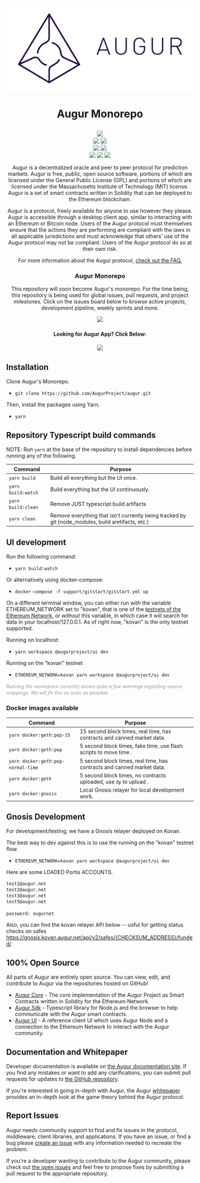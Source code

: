 
<p align="center"><img src="https://raw.githubusercontent.com/AugurProject/branding/master/name-horizontal/Augur-Mark-Inline.png" width="500"></p>

# <p align="center">Augur Monorepo<a name="install" ></a></p>

<p align="center"><a href="https://github.com/AugurProject/augur-app/graphs/contributors"><img src="https://img.shields.io/github/contributors/AugurProject/augur.svg"></a>
<br>
<a href="https://github.com/AugurProject/augur/issues"><img src="https://img.shields.io/github/issues-raw/AugurProject/augur.svg"></a> <a href="https://github.com/AugurProject/augur/issues?utf8=%E2%9C%93&q=is%3Aissue+is%3Aclosed+"><img src="https://img.shields.io/github/issues-closed-raw/AugurProject/augur.svg"></a>
<br>
<a href="https://github.com/AugurProject/augur/pulls"><img src="https://img.shields.io/github/issues-pr-raw/AugurProject/augur.svg"></a>
<a href="https://github.com/AugurProject/augur/pulls?utf8=%E2%9C%93&q=is%3Apr+is%3Aclosed"><img src="https://img.shields.io/github/issues-pr-closed-raw/AugurProject/augur.svg"></a>
<br>
<a href="https://invite.augur.net"><img src="https://img.shields.io/discord/378030344374583298.svg"></a>
<a href="https://github.com/AugurProject/augur/issues"><img src="https://img.shields.io/badge/contributions-welcome-orange.svg"></a>
<a href="https://github.com/AugurProject/augur/pulls"><img src="https://img.shields.io/badge/PRs-welcome-brightgreen.svg"></a>
</p>

<p align="center">Augur is a decentralized oracle and peer to peer protocol for prediction markets. Augur is free, public, open source software, portions of which are licensed under the General Public License (GPL) and portions of which are licensed under the Massachusetts Institute of Technology (MIT) license. Augur is a set of smart contracts written in Solidity that can be deployed to the Ethereum blockchain.</p>

<p align="center">Augur is a protocol, freely available for anyone to use however they please. Augur is accessible through a desktop client app, similar to interacting with an Ethereum or Bitcoin node. Users of the Augur protocol must themselves ensure that the actions they are performing are compliant with the laws in all applicable jurisdictions and must acknowledge that others’ use of the Augur protocol may not be compliant. Users of the Augur protocol do so at their own risk.</p>

<p align="center">For more information about the Augur protocol, <a href="https://www.augur.net/faq/">check out the FAQ.</a></p>

### <p align="center">Augur Monorepo<a name="install" ></a></p>

<p align="center">This repository will soon become Augur's monorepo. For the time being, this repository is being used for global issues, pull requests, and project milestones. Click on the issues board below to browse active projects, development pipeline, weekly sprints and more.  </p>

<p align="center"><a href="https://github.com/AugurProject/augur/projects?query=is%3Aopen"><img src="https://i.imgur.com/uSIQot3.png"></a></p>

<h4><p align="center">Looking for Augur App? Click Below: <h4></p>

<p align="center"><a href="https://github.com/AugurProject/augur-app/releases/latest"> <img width="200" src="https://augur.net/dist/images/meta_logo.png"> </a></p>

## Installation

Clone Augur's Monorepo.

* `git clone https://github.com/AugurProject/augur.git`

Then, install the packages using Yarn.

* `yarn`

## Repository Typescript build commands

NOTE: Run `yarn` at the base of the repository to install dependencies before running any of the following.

| Command               | Purpose       |
| -------------         | ------------- |
|  `yarn build`         |  Build all everything but the UI once. |
|  `yarn build:watch`   |  Build everything but the UI continuously. |
|  `yarn build:clean`   |  Remove JUST typescript build artifacts |
|  `yarn clean`         |  Remove everything that isn't currently being tracked by git (node_modules, build aretifacts, etc.) |

## UI development

Run the following command:

* `yarn build:watch`

Or alternatively using docker-compose:

* `docker-compose -f support/gitstart/gitstart.yml up`

On a different terminal window, you can either run *with* the variable ETHEREUM_NETWORK set to "kovan", that is one of the [testnets of the Ethereum Network](https://docs.ethhub.io/using-ethereum/test-networks/), or *without* this variable, in which case it will search for data in your localhost/127.0.0.1. As of right now, "kovan" is the only testnet supported.

Running on localhost:

* `yarn workspace @augurproject/ui dev`

Running on the "kovan" testnet

* `ETHEREUM_NETWORK=kovan yarn workspace @augurproject/ui dev`

<span style="color: #999; font-size: .9em;">*Running the workspace currently shows quite a few warnings regarding source mappings. We will fix this as soon as possible.*</span>

### Docker images available

| Command                               | Purpose       |
| -------------                         | ------------- |
|  `yarn docker:geth:pop-15`            |  15 second block times, real time, has contracts and canned market data. |
|  `yarn docker:geth:pop`               |  5 second block times, fake time, use flash scripts to move time . |
|  `yarn docker:geth:pop-normal-time`   |  5 second block times, real time, has contracts and canned market data. |
|  `yarn docker:geth`                   |  5 second block times, no contracts uploaded, use `dp` to upload . |
|  `yarn docker:gnosis`                 |  Local Gnosis relayer for local development work. |

## Gnosis Development

For development/testing, we have a Gnosis relayer deployed on Kovan.

The best way to dev against this is to use the running on the "kovan" testnet flow.
* `ETHEREUM_NETWORK=kovan yarn workspace @augurproject/ui dev`

Here are some LOADED Portis ACCOUNTS.
```
test1@augur.net
test2@augur.net
test3@augur.net
test5@augur.net

password: augurnet
```

Also, you can find the kovan relayer API below -- usful for getting status checks on safes
https://gnosis.kovan.augur.net/api/v2/safes/{CHECKSUM_ADDRESS}/funded/


## 100% Open Source

All parts of Augur are entirely open source. You can view, edit, and contribute to Augur via the repositories hosted on GitHub!

- [Augur Core](packages/augur-core) - The core implementation of the Augur Project as Smart Contracts written in Solidity for the Ethereum Network.
- [Augur Sdk](packages/augur-sdk) - Typescript library for Node.js and the browser to help communicate with the Augur smart contracts.
- [Augur UI](packages/augur-ui/) - A reference client UI which uses Augur Node and a connection to the Ethereum Network to interact with the Augur community.

## Documentation and Whitepaper

Developer documentation is available on [the Augur documentation site](https://docs.augur.net/). If you find any mistakes or want to add any clarifications, you can submit pull requests for updates to [the GitHub repository](https://github.com/AugurProject/docs).

If you're interested in going in-depth with Augur, the Augur [whitepaper](https://github.com/AugurProject/whitepaper) provides an in-depth look at the game theory behind the Augur protocol.

## Report Issues

Augur needs community support to find and fix issues in the protocol, middleware, client libraries, and applications. If you have an issue, or find a bug please [create an issue](https://github.com/AugurProject/augur/issues/new) with any information needed to recreate the problem.

If you're a developer wanting to contribute to the Augur community, please check out [the open issues](https://github.com/AugurProject/augur/issues) and feel free to propose fixes by submitting a pull request to the appropriate repository.
